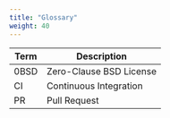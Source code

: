 ```yaml
---
title: "Glossary"
weight: 40
---
```


| Term        | Description                                 |
| ----------- | ------------------------------------------- |
| 0BSD        | Zero-Clause BSD License                     |
| CI          | Continuous Integration                      |
| PR          | Pull Request                                |
